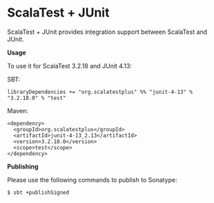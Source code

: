 # ScalaTest + JUnit
ScalaTest + JUnit provides integration support between ScalaTest and JUnit.

**Usage**

To use it for ScalaTest 3.2.18 and JUnit 4.13: 

SBT: 

```
libraryDependencies += "org.scalatestplus" %% "junit-4-13" % "3.2.18.0" % "test"
```

Maven: 

```
<dependency>
  <groupId>org.scalatestplus</groupId>
  <artifactId>junit-4-13_2.13</artifactId>
  <version>3.2.18.0</version>
  <scope>test</scope>
</dependency>
```

**Publishing**

Please use the following commands to publish to Sonatype: 

```
$ sbt +publishSigned
```
